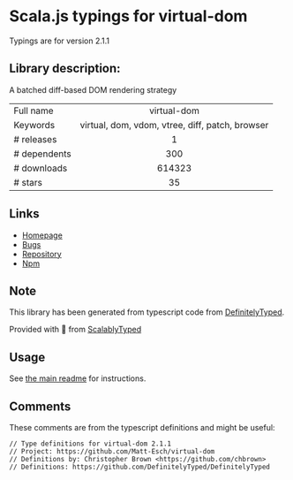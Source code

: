 
# Scala.js typings for virtual-dom

Typings are for version 2.1.1

## Library description:
A batched diff-based DOM rendering strategy

|                    |                 |
| ------------------ | :-------------: |
| Full name          | virtual-dom |
| Keywords           | virtual, dom, vdom, vtree, diff, patch, browser |
| # releases         | 1 |
| # dependents       | 300 |
| # downloads        | 614323 |
| # stars            | 35 |

## Links
- [Homepage](https://github.com/Matt-Esch/virtual-dom)
- [Bugs](https://github.com/Matt-Esch/virtual-dom/issues)
- [Repository](https://github.com/Matt-Esch/virtual-dom)
- [Npm](https://www.npmjs.com/package/virtual-dom)
    


## Note
This library has been generated from typescript code from [DefinitelyTyped](https://definitelytyped.org).

Provided with :purple_heart: from [ScalablyTyped](https://github.com/oyvindberg/ScalablyTyped)

## Usage
See [the main readme](../../readme.md) for instructions.

## Comments

These comments are from the typescript definitions and might be useful:
```
// Type definitions for virtual-dom 2.1.1
// Project: https://github.com/Matt-Esch/virtual-dom
// Definitions by: Christopher Brown <https://github.com/chbrown>
// Definitions: https://github.com/DefinitelyTyped/DefinitelyTyped

```

